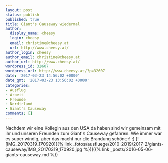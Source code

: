 ```yaml
---
layout: post
status: publish
published: true
title: Giant's Causeway wiedermal
author:
  display_name: cheesy
  login: cheesy
  email: christine@cheesy.at
  url: http://www.cheesy.at/
author_login: cheesy
author_email: christine@cheesy.at
author_url: http://www.cheesy.at/
wordpress_id: 32607
wordpress_url: http://www.cheesy.at/?p=32607
date: '2017-03-23 14:56:02 +0000'
date_gmt: '2017-03-23 13:56:02 +0000'
categories:
- Ausflug
- Arbeit
- Freunde
- Nordirland
- Giant's Causeway
comments: []
---
```

Nachdem wir eine Kollegin aus den USA da haben sind wir gemeinsam mit ihr und unseren Freunden zum Giant's Causeway gefahren. Wie immer war es super windig, aber das macht nur die Brandung schöner! :)
[![IMG_20170319_170920]({% link _fotos/ausfluege/2010-2019/2017-2/giants-causeway/IMG_20170319_170920.jpg %})]({% link _posts/2016-05-06-giants-causeway.md %})
